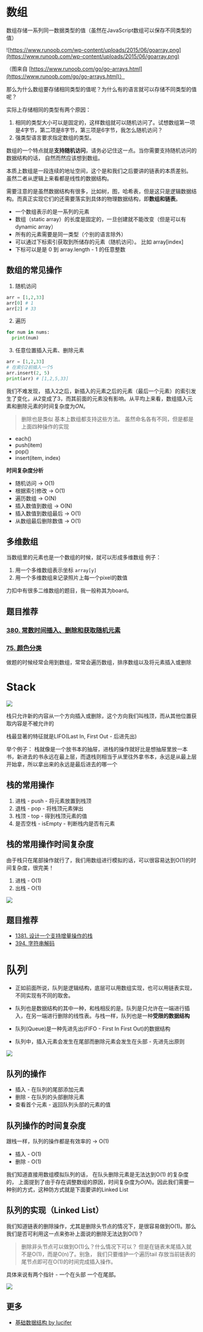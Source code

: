 # 数组

数组存储一系列同一数据类型的值（虽然在JavaScript数组可以保存不同类型的值）

![https://www.runoob.com/wp-content/uploads/2015/06/goarray.png](https://www.runoob.com/wp-content/uploads/2015/06/goarray.png)

（图来自 [https://www.runoob.com/go/go-arrays.html](https://www.runoob.com/go/go-arrays.html)）

那么为什么数组要存储相同类型的值呢？为什么有的语言就可以存储不同类型的值呢？

实际上存储相同的类型有两个原因：

1. 相同的类型大小可以是固定的，这样数组就可以随机访问了。试想数组第一项是4字节，第二项是8字节，第三项是6字节，我怎么随机访问？
2. 强类型语言要求指定数组的类型。

数组的一个特点就是**支持随机访问**，请务必记住这一点。当你需要支持随机访问的数据结构的话， 自然而然应该想到数组。

本质上数组是一段连续的地址空间，这个是和我们之后要讲的链表的本质差别。 虽然二者从逻辑上来看都是线性的数据结构。

需要注意的是虽然数据结构有很多，比如树，图，哈希表，但是这只是逻辑数据结构。而真正实现它们的还需要落实到具体的物理数据结构，即**数组和链表**。

- 一个数组表示的是一系列的元素
- 数组（static array）的长度是固定的，一旦创建就不能改变（但是可以有dynamic array）
- 所有的元素需要是同一类型（个别的语言除外）
- 可以通过下标索引获取到所储存的元素（随机访问）。 比如 array[index]
- 下标可以是是 0 到 array.length - 1 的任意整数

## 数组的常见操作

1. 随机访问
```py
arr = [1,2,33]
arr[0] # 1
arr[2] # 33
```
2. 遍历
```py
for num in nums:
  print(num)
```
3. 任意位置插入元素、删除元素
```py
arr = [1,2,33]
# 在索引2前插入一个5
arr.insert(2, 5)
print(arr) # [1,2,5,33]
```

我们不难发现， 插入2之后，新插入的元素之后的元素（最后一个元素）的索引发生了变化，从2变成了3，而其前面的元素没有影响。从平均上来看，数组插入元素和删除元素的时间复杂度为$O{N}$。 

> 删除也是类似
基本上数组都支持这些方法。 虽然命名各有不同，但是都是上面四种操作的实现

- each()
- push(item)
- pop()
- insert(item, index)

**时间复杂度分析**

- 随机访问 -> O(1)
- 根据索引修改 -> O(1)
- 遍历数组 -> O(N)
- 插入数值到数组 -> O(N)
- 插入数值到数组最后 -> O(1)
- 从数组最后删除数值 -> O(1)

## 多维数组

当数组里的元素也是一个数组的时候，就可以形成多维数组
例子：

1. 用一个多维数组表示坐标 `array[y]`
2. 用一个多维数组来记录照片上每一个pixel的数值

力扣中有很多二维数组的题目，我一般称其为board。

## 题目推荐

### [380. 常数时间插入、删除和获取随机元素](https://leetcode-cn.com/problems/insert-delete-getrandom-o1/)

### [75. 颜色分类](https://leetcode-cn.com/problems/sort-colors/)

做题的时候经常会用到数组，常常会遍历数组，排序数组以及将元素插入或删除


# Stack

![](https://tva1.sinaimg.cn/large/007S8ZIlly1gfbikq9ipmj30cd0a73yp.jpg)

栈只允许新的内容从一个方向插入或删除，这个方向我们叫栈顶，而从其他位置获取内容是不被允许的

栈最显著的特征就是LIFO(Last In, First Out - 后进先出)

举个例子：
栈就像是一个放书本的抽屉，进栈的操作就好比是想抽屉里放一本书，新进去的书永远在最上层，而退栈则相当于从里往外拿书本，永远是从最上层开始拿，所以拿出来的永远是最后进去的哪一个

## 栈的常用操作

1. 进栈 - push - 将元素放置到栈顶
2. 退栈 - pop - 将栈顶元素弹出
3. 栈顶 - top - 得到栈顶元素的值
4. 是否空栈 - isEmpty - 判断栈内是否有元素

## 栈的常用操作时间复杂度

由于栈只在尾部操作就行了，我们用数组进行模拟的话，可以很容易达到O(1)的时间复杂度，很完美！

1. 进栈 - O(1)
2. 出栈 - O(1)

![](https://tva1.sinaimg.cn/large/007S8ZIlly1gfbil9jqqej30sd0fhdgz.jpg)

## 题目推荐

- [1381. 设计一个支持增量操作的栈](https://leetcode-cn.com/problems/design-a-stack-with-increment-operation/)
- [394. 字符串解码](https://leetcode-cn.com/problems/decode-string/)


# 队列

- 正如前面所说，队列是逻辑结构，底层可以用数组实现，也可以用链表实现，不同实现有不同的取舍。
- 队列也是数据结构的其中一种，和栈相反的是。队列是只允许在一端进行插入，在另一端进行删除的线性表。与栈一样，队列也是一种**受限的数据结构**
- 队列(Queue)是一种先进先出(FIFO - First In First Out)的数据结构

- 队列中，插入元素会发生在尾部而删除元素会发生在头部 - 先进先出原则

![](https://tva1.sinaimg.cn/large/007S8ZIlly1gfbilukn6tj30ng0a30t6.jpg)

## 队列的操作

- 插入 - 在队列的尾部添加元素
- 删除 - 在队列的头部删除元素
- 查看首个元素 - 返回队列头部的元素的值

## 队列操作的时间复杂度

跟栈一样，队列的操作都是有效率的 -> O(1)

- 插入 - O(1)
- 删除 - O(1)

我们知道直接用数组模拟队列的话， 在队头删除元素是无法达到O(1) 的复杂度的， 上面提到了由于存在调整数组的原因，时间复杂度为$O(N)$。因此我们需要一种别的方式，这种防方式就是下面要讲的Linked List

## 队列的实现（Linked List）

我们知道链表的删除操作，尤其是删除头节点的情况下，是很容易做到O(1)。那么我们是否可利用这一点来弥补上面说的删除无法达到O(1)？

> 删除非头节点可以做到O(1)么？什么情况下可以？
但是在链表末尾插入就不是O(1)，而是O(n)了。别急， 我们只要维护一个遍历tail 存放当前链表的尾节点即可在O(1)的时间完成插入操作。

具体来说有两个指针 - 一个在头部 一个在尾部。

![](https://tva1.sinaimg.cn/large/007S8ZIlly1gfbjwbk20wj30jr0mtq5q.jpg)


## 更多

- [基础数据结构 by lucifer](https://github.com/azl397985856/leetcode/blob/master/thinkings/basic-data-structure.md)
